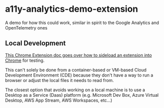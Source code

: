 # a11y-analytics-demo-extension
A demo for how this could work, similar in spirit to the Google Analytics and OpenTelemetry ones

## Local Development

[This Chrome Extension doc goes over how to sideload an extension into Chrome](https://developer.chrome.com/docs/extensions/mv3/getstarted/development-basics/#load-unpacked) for testing.

This can't solely be done from a container-based or VM-based Cloud Development Environment (CDE) because they don't have a way to run a browser or adjust the local files it needs to read from.

The closest option that avoids working on a local machine is to use a Desktop as a Service (Daas) platform (e.g. Microsoft Dev Box, Azure Virtual Desktop, AWS App Stream, AWS Workspaces, etc...)
